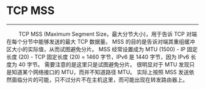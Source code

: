 # TCP MSS
***

&emsp;&emsp;
TCP MSS (Maximum Segment Size，最大分节大小)，用于告诉 TCP 对端在每个分节中能够发送的最大 TCP 数据量。
MSS 的目的是告诉对端其重组缓冲区大小的实际值，从而试图避免分片。
MSS 经常设置成为 MTU (1500) - IP 固定长度 (20) - TCP 固定长度 (20) = 1460 字节，IPv6 是 1440 字节，因为 IPv6 长度为 40 字节。
需要注意的是这里只是试图避免分片。
很明显对于 MTU 发现只是知道某个网络接口的 MTU，而并不知道路径 MTU。
实际上按照 MSS 发送依然面临分片的可能，只不过分片不在主机这里，而可能出现在转发路由器上。